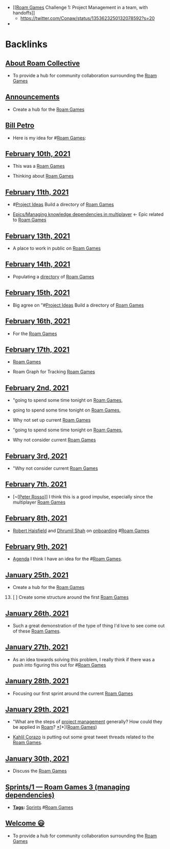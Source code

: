 - [[[Roam Games](<[[Roam Games.md>) Challenge 1: Project Management in a team, with handoffs]]
    - https://twitter.com/Conaw/status/1353623250132078592?s=20
- 

# Backlinks
## [About Roam Collective](<About Roam Collective.md>)
- To provide a hub for community collaboration surrounding the [Roam Games](<Roam Games.md>)

## [Announcements](<Announcements.md>)
- Create a hub for the [Roam Games](<Roam Games.md>)

## [Bill Petro](<Bill Petro.md>)
- Here is my idea for #[Roam Games](<Roam Games.md>):

## [February 10th, 2021](<February 10th, 2021.md>)
- This was a [Roam Games](<Roam Games.md>)

- Thinking about [Roam Games](<Roam Games.md>)

## [February 11th, 2021](<February 11th, 2021.md>)
- #[Project Ideas](<Project Ideas.md>) Build a directory of [Roam Games](<Roam Games.md>)

- [Epics/Managing knowledge dependencies in multiplayer](<Epics/Managing knowledge dependencies in multiplayer.md>) ← Epic related to [Roam Games](<Roam Games.md>)

## [February 13th, 2021](<February 13th, 2021.md>)
- A place to work in public on [Roam Games](<Roam Games.md>)

## [February 14th, 2021](<February 14th, 2021.md>)
- Populating a [directory](<directory.md>) of [Roam Games](<Roam Games.md>)

## [February 15th, 2021](<February 15th, 2021.md>)
- Big agree on "#[Project Ideas](<Project Ideas.md>) Build a directory of [Roam Games](<Roam Games.md>)

## [February 16th, 2021](<February 16th, 2021.md>)
- For the [Roam Games](<Roam Games.md>)

## [February 17th, 2021](<February 17th, 2021.md>)
- [Roam Games](<Roam Games.md>)

- Roam Graph for Tracking [Roam Games](<Roam Games.md>)

## [February 2nd, 2021](<February 2nd, 2021.md>)
- "going to spend some time tonight on [Roam Games](<Roam Games.md>),

- going to spend some time tonight on [Roam Games](<Roam Games.md>),

- Why not set up current [Roam Games](<Roam Games.md>)

- "going to spend some time tonight on [Roam Games](<Roam Games.md>),

- Why not consider current [Roam Games](<Roam Games.md>)

## [February 3rd, 2021](<February 3rd, 2021.md>)
- "Why not consider current [Roam Games](<Roam Games.md>)

## [February 7th, 2021](<February 7th, 2021.md>)
- [~[[Peter Rosso](<~[[Peter Rosso.md>)]] I think this is a good impulse, especially since the multiplayer [Roam Games](<Roam Games.md>)

## [February 8th, 2021](<February 8th, 2021.md>)
- [Robert Haisfield](<Robert Haisfield.md>) and [Dhrumil Shah](<Dhrumil Shah.md>) on [onboarding](<onboarding.md>) #[Roam Games](<Roam Games.md>)

## [February 9th, 2021](<February 9th, 2021.md>)
- [Agenda](<Agenda.md>) I think I have an idea for the #[Roam Games](<Roam Games.md>).

## [January 25th, 2021](<January 25th, 2021.md>)
- Create a hub for the [Roam Games](<Roam Games.md>)

13. [ ] Create some structure around the first [Roam Games](<Roam Games.md>)

## [January 26th, 2021](<January 26th, 2021.md>)
- Such a great demonstration of the type of thing I'd love to see come out of these [Roam Games](<Roam Games.md>).

## [January 27th, 2021](<January 27th, 2021.md>)
- As an idea towards solving this problem, I really think if there was a push into figuring this out for #[Roam Games](<Roam Games.md>)

## [January 28th, 2021](<January 28th, 2021.md>)
- Focusing our first sprint around the current [Roam Games](<Roam Games.md>)

## [January 29th, 2021](<January 29th, 2021.md>)
- "What are the steps of [project management](<project management.md>) generally? How could they be applied in [Roam](<Roam.md>)? [*]([Questions](<Questions.md>))[*]([Roam Games](<Roam Games.md>))

- [Kahlil Corazo](<Kahlil Corazo.md>) is putting out some great tweet threads related to the [Roam Games](<Roam Games.md>).

## [January 30th, 2021](<January 30th, 2021.md>)
- Discuss the [Roam Games](<Roam Games.md>)

## [Sprints/1 — Roam Games 3 (managing dependencies)](<Sprints/1 — Roam Games 3 (managing dependencies).md>)
- **[Tags](<Tags.md>):** [Sprints](<Sprints.md>) #[Roam Games](<Roam Games.md>)

## [Welcome 😃](<Welcome 😃.md>)
- To provide a hub for community collaboration surrounding the [Roam Games](<Roam Games.md>)

